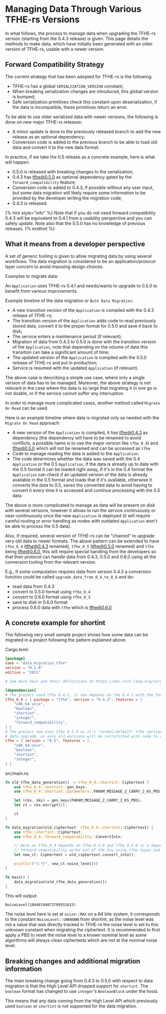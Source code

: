 # Managing Data Through Various TFHE-rs Versions

In what follows, the process to manage data when upgrading the TFHE-rs version (starting from the 0.4.3 release) is given. This page details the methods to make data, which have initially been generated with an older version of TFHE-rs, usable with a newer version.

## Forward Compatibility Strategy

The current strategy that has been adopted for TFHE-rs is the following:

- TFHE-rs has a global `SERIALIZATION_VERSION` constant;
- When breaking serialization changes are introduced, this global version is bumped;
- Safe serialization primitives check this constant upon deserialization, if the data is incompatible, these primitives return an error.

To be able to use older serialized data with newer versions, the following is done on new major TFHE-rs releases:

- A minor update is done to the previously released branch to add the new release as an optional dependency;
- Conversion code is added to the previous branch to be able to load old data and convert it to the new data format.

In practice, if we take the 0.5 release as a concrete example, here is what will happen:

- 0.5.0 is released with breaking changes to the serialization;
- 0.4.3 has tfhe@0.5.0 as optional dependency gated by the `forward_compatibility` feature;
- Conversion code is added to 0.4.3, if possible without any user input, but some data migration will likely require some information to be provided by the developer writing the migration code;
- 0.4.3 is released.

{% hint style="info" %}
Note that if you do not need forward compatibility 0.4.3 will be equivalent to 0.4.1 from a usability perspective and you can safely update.
Note also that the 0.5.0 has no knowledge of previous releases.
{% endhint %}

## What it means from a developer perspective

A set of generic tooling is given to allow migrating data by using several workflows. The data migration is considered to be an application/protocol layer concern to avoid imposing design choices.

Examples to migrate data:

An `Application` uses TFHE-rs 0.4.1 and needs/wants to upgrade to 0.5.0 to benefit from various improvements.

Example timeline of the data migration or `Bulk Data Migration`:
- A new transition version of the `Application` is compiled with the 0.4.3 release of TFHE-rs;
- The transition version of the `Application` adds code to read previously stored data, convert it to the proper format for 0.5.0 and save it back to disk;
- The service enters a maintenance period (if relevant);
- Migration of data from 0.4.3 to 0.5.0 is done with the transition version of the `Application`, note that depending on the volume of data this transition can take a significant amount of time;
- The updated version of the `Application` is compiled with the 0.5.0 release of TFHE-rs and put in production;
- Service is resumed with the updated `Application` (if relevant).

The above case is describing a simple use case, where only a single version of data has to be managed. Moreover, the above strategy is not relevant in the case where the data is so large that migrating it in one go is not doable, or if the service cannot suffer any interruption.

In order to manage more complicated cases, another method called `Migrate On Read` can be used.

Here is an example timeline where data is migrated only as needed with the `Migrate On Read` approach:
- A new version of the `Application` is compiled, it has tfhe@0.4.3 as dependency (the dependency will have to be renamed to avoid conflicts, a possible name is to use the major version like `tfhe_0_4`) and tfhe@0.5.0 which will not be renamed and can be accessed as `tfhe`
- Code to manage reading the data is added to the `Application`:
- The code determines whether the data was saved with the 0.4 `Application` or the 0.5 `Application`, if the data is already up to date with the 0.5 format it can be loaded right away, if it's in the 0.4 format the `Application` can check if an updated version of the data is already available in the 0.5 format and loads that if it's available, otherwise it converts the data to 0.5, saves the converted data to avoid having to convert it every time it is accessed and continue processing with the 0.5 data

The above is more complicated to manage as data will be present on disk with several versions, however it allows to run the service continuously or near-continuously once the new `Application` is deployed (it will require careful routing or error handling as nodes with outdated `Application` won't be able to process the 0.5 data).

Also, if required, several version of TFHE-rs can be "chained" to upgrade very old data to newer formats.
The above pattern can be extended to have `tfhe_0_4` (tfhe@0.4.3 renamed), `tfhe_0_5` (tfhe@0.5.0 renamed) and `tfhe` being tfhe@0.6.0, this will require special handling from the developers so that their protocol can handle data from 0.4.3, 0.5.0 and 0.6.0 using all the conversion tooling from the relevant version.

E.g., if some computation requires data from version 0.4.3 a conversion function could be called `upgrade_data_from_0_4_to_0_6` and do:

- read data from 0.4.3
- convert to 0.5.0 format using `tfhe_0_4`
- convert to 0.6.0 format using `tfhe_0_5`
- save to disk in 0.6.0 format
- process 0.6.0 data with `tfhe` which is tfhe@0.6.0

## A concrete example for shortint

The following very small sample project shows how some data can be migrated in a project following the pattern explained above:

Cargo.toml:

```toml
[package]
name = "data_migration_tfhe"
version = "0.1.0"
edition = "2021"

# See more keys and their definitions at https://doc.rust-lang.org/cargo/reference/manifest.html

[dependencies]
# The project used tfhe 0.4.1, it now depends on the 0.4.3 with the forward compatibility code
tfhe_0_4 = { package = "tfhe", version = "0.4.3", features = [
    "x86_64-unix",
    "boolean",
    "shortint",
    "integer",
    "forward_compatibility",
] }
# The project now uses tfhe 0.5.0 as it's "normal/default" tfhe version for all processing except
# data upgrade, as only old versions will be retrofitted with code to migrate code to newer versions
tfhe = { version = "0.5", features = [
    "x86_64-unix",
    "boolean",
    "shortint",
    "integer",
] }
```

src/main.rs:

```rust
fn old_tfhe_data_generation() -> tfhe_0_4::shortint::Ciphertext {
    use tfhe_0_4::shortint::gen_keys;
    use tfhe_0_4::shortint::parameters::PARAM_MESSAGE_2_CARRY_2_KS_PBS;

    let (cks, sks) = gen_keys(PARAM_MESSAGE_2_CARRY_2_KS_PBS);
    let ct = cks.encrypt(2);

    ct
}

fn data_migration(old_ciphertext: tfhe_0_4::shortint::Ciphertext) {
    use tfhe::shortint::Ciphertext;
    use tfhe_0_4::forward_compatibility::ConvertInto;

    // Here as tfhe_0_4 depends on tfhe 0.5.0 and tfhe 0.5.0 is a dependency of our project the
    // forward compatibility works out of the box using tfhe types and the tfhe_0_4 conversion code
    let new_ct: Ciphertext = old_ciphertext.convert_into();

    println!("{:?}", new_ct.noise_level())
}

fn main() {
    data_migration(old_tfhe_data_generation())
}
```

This will output:

```console
NoiseLevel(18446744073709551615)
```

The noise level here is set at `usize::MAX` on a 64 bits system, it corresponds to the constant `NoiseLevel::UNKNOWN` from shortint, as the noise level was not a value that was directly tracked in TFHE-rs the noise level is set to this unknown constant when migrating the ciphertext. It is recommended to first apply a PBS to reset the noise level to a known nominal level as some algorithms will always clean ciphertexts which are not at the nominal noise level.

## Breaking changes and additional migration information

The main breaking change going from 0.4.3 to 0.5.0 with respect to data migration is that the High Level API dropped support for `shortint`. The `boolean` format has changed to use `integer`'s `BooleanBlock` under the hood.

This means that any data coming from the High Level API which previously used `boolean` or `shortint` is not supported for the data migration.
